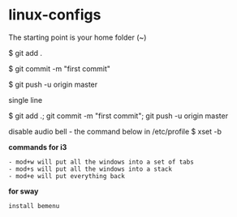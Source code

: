# linux-configs

The starting point is your home folder (~)

$ git add .

$ git commit -m "first commit"

$ git push -u origin master


single line

$ git add .; git commit -m "first commit"; git push -u origin  master


disable audio bell - the command below in /etc/profile
$ xset -b

**commands for i3**
```
- mod+w will put all the windows into a set of tabs
- mod+s will put all the windows into a stack
- mod+e will put everything back
```

**for sway**
```
install bemenu
```